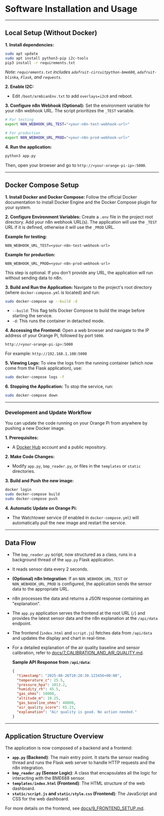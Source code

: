 # Software Installation and Usage

---

## Local Setup (Without Docker)

**1. Install dependencies:**
```sh
sudo apt update
sudo apt install python3-pip i2c-tools
pip3 install -r requirements.txt
```
*Note: `requirements.txt` includes `adafruit-circuitpython-bme680`, `adafruit-blinka`, `Flask`, and `requests`.*

**2. Enable I2C:**
- Edit `/boot/armbianEnv.txt` to add `overlays=i2c0` and reboot.

**3. Configure n8n Webhook (Optional):**
Set the environment variable for your n8n webhook URL. The script prioritizes the `_TEST` variable.
```sh
# For testing
export N8N_WEBHOOK_URL_TEST="<your-n8n-test-webhook-url>"

# For production
export N8N_WEBHOOK_URL_PROD="<your-n8n-prod-webhook-url>"
```

**4. Run the application:**
```sh
python3 app.py
```
Then, open your browser and go to `http://<your-orange-pi-ip>:5000`.

---

## Docker Compose Setup

**1. Install Docker and Docker Compose:**
Follow the official Docker documentation to install Docker Engine and the Docker Compose plugin for your system.

**2. Configure Environment Variables:**
Create a `.env` file in the project root directory. Add your n8n webhook URL(s). The application will use the `_TEST` URL if it is defined, otherwise it will use the `_PROD` URL.

**Example for testing:**
```
N8N_WEBHOOK_URL_TEST=<your-n8n-test-webhook-url>
```

**Example for production:**
```
N8N_WEBHOOK_URL_PROD=<your-n8n-prod-webhook-url>
```
This step is optional. If you don't provide any URL, the application will run without sending data to n8n.

**3. Build and Run the Application:**
Navigate to the project's root directory (where `docker-compose.yml` is located) and run:
```sh
sudo docker-compose up --build -d
```
- `--build`: This flag tells Docker Compose to build the image before starting the service.
- `-d`: This runs the container in detached mode.

**4. Accessing the Frontend:**
Open a web browser and navigate to the IP address of your Orange Pi, followed by port `5000`.
```
http://<your-orange-pi-ip>:5000
```
For example: `http://192.168.1.100:5000`

**5. Viewing Logs:**
To view the logs from the running container (which now come from the Flask application), use:
```sh
sudo docker-compose logs -f
```

**6. Stopping the Application:**
To stop the service, run:
```sh
sudo docker-compose down
```

---

### Development and Update Workflow

You can update the code running on your Orange Pi from anywhere by pushing a new Docker image.

**1. Prerequisites:**
   - A [Docker Hub](https://hub.docker.com/) account and a public repository.

**2. Make Code Changes:**
   - Modify `app.py`, `bmp_reader.py`, or files in the `templates` or `static` directories.

**3. Build and Push the new image:**
   ```sh
   docker login
   sudo docker-compose build
   sudo docker-compose push
   ```

**4. Automatic Update on Orange Pi:**
   - The Watchtower service (if enabled in `docker-compose.yml`) will automatically pull the new image and restart the service.

---

## Data Flow

- The `bmp_reader.py` script, now structured as a class, runs in a background thread of the `app.py` Flask application.
- It reads sensor data every 2 seconds.
- **(Optional) n8n Integration**: If an `N8N_WEBHOOK_URL_TEST` or `N8N_WEBHOOK_URL_PROD` is configured, the application sends the sensor data to the appropriate URL.
- n8n processes the data and returns a JSON response containing an "explanation".
- The `app.py` application serves the frontend at the root URL (`/`) and provides the latest sensor data and the n8n explanation at the `/api/data` endpoint.
- The frontend (`index.html` and `script.js`) fetches data from `/api/data` and updates the display and chart in real-time.
- For a detailed explanation of the air quality baseline and sensor calibration, refer to [docs/7_CALIBRATION_AND_AIR_QUALITY.md](docs/7_CALIBRATION_AND_AIR_QUALITY.md).

  **Sample API Response from `/api/data`:**
  ```json
  {
    "timestamp": "2025-08-26T10:20:30.123456+00:00",
    "temperature_c": 25.5,
    "pressure_hpa": 1013.2,
    "humidity_rh": 45.5,
    "gas_ohms": 50000,
    "altitude_m": 10.25,
    "gas_baseline_ohms": 48000,
    "air_quality_score": 65.23,
    "explanation": "Air quality is good. No action needed."
  }
  ```

---

## Application Structure Overview

The application is now composed of a backend and a frontend:

- **`app.py` (Backend)**: The main entry point. It starts the sensor reading thread and runs the Flask web server to handle HTTP requests and the n8n integration.
- **`bmp_reader.py` (Sensor Logic)**: A class that encapsulates all the logic for interacting with the BME688 sensor.
- **`templates/index.html` (Frontend)**: The HTML structure of the web dashboard.
- **`static/script.js` and `static/style.css` (Frontend)**: The JavaScript and CSS for the web dashboard.

For more details on the frontend, see [docs/9_FRONTEND_SETUP.md](docs/9_FRONTEND_SETUP.md).
